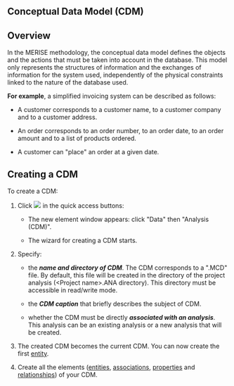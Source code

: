 


## Conceptual Data Model (CDM)
			



<a name="NOTE1"></a>
<a name="NOTE1_1"></a>


## Overview
<a name="overview_ELTTEXTE000100"></a>
In the MERISE methodology, the conceptual data model defines the objects and the actions that must be taken into account in the database. This model only represents the structures of information and the exchanges of information for the system used, independently of the physical constraints linked to the nature of the database used.

**For example**, a simplified invoicing system can be described as follows:

- A customer corresponds to a customer name, to a customer company and to a customer address.

- An order corresponds to an order number, to an order date, to an order amount and to a list of products ordered.

- A customer can "place" an order at a given date.




<a name="NOTE2"></a>
<a name="NOTE2_1"></a>


## Creating a CDM
<a name="creating_cdm_ELTTEXTE000124"></a>
To create a CDM:

1. Click ![](https://doc.pcsoft.fr/en-US/images/image.awp?langid=3&name=ico_nouveau.gif)
 in the quick access buttons: 

	- The new element window appears: click "Data" then "Analysis (CDM)".

	- The wizard for creating a CDM starts.




2. Specify:

	- the ***name and directory of CDM***. The CDM corresponds to a ".MCD" file. By default, this file will be created in the directory of the project analysis (&lt;Project name&gt;.ANA directory). This directory must be accessible in read/write mode.

	- the ***CDM caption*** that briefly describes the subject of CDM.

	- whether the CDM must be directly ***associated with an analysis***. This analysis can be an existing analysis or a new analysis that will be created.




3. The created CDM becomes the current CDM. You can now create the first [entity](../Editeurs/2011005.md).

4. Create all the elements ([entities](../Editeurs/2011005.md), [associations](../Editeurs/2011004.md), [properties](../Editeurs/2011018.md) and [relationships](../Editeurs/2011013.md)) of your CDM.





